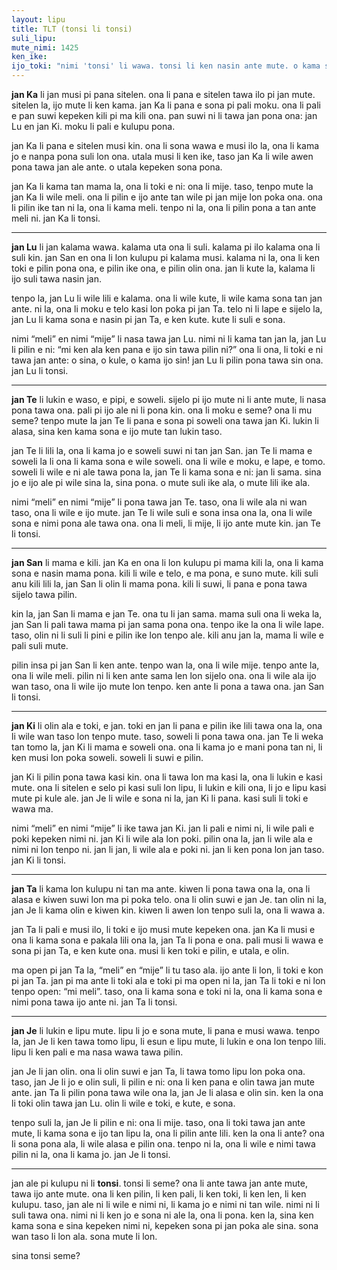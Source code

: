 ```yaml
---  
layout: lipu
title: TLT (tonsi li tonsi)
suli_lipu: 
mute_nimi: 1425
ken_ike:
ijo_toki: "nimi 'tonsi' li wawa. tonsi li ken nasin ante mute. o kama sona e kulupu lili pi jan tonsi mute e ni: kule pi tonsi ona li ante mute a. sina sama ala sama ona?"
---
```


<strong>jan Ka</strong> li jan musi pi pana sitelen. ona li pana e sitelen tawa ilo pi jan mute. sitelen la, ijo mute li ken kama. jan Ka li pana e sona pi pali moku. ona li pali e pan suwi kepeken kili pi ma kili ona. pan suwi ni li tawa jan pona ona: jan Lu en jan Ki. moku li pali e kulupu pona.

jan Ka li pana e sitelen musi kin. ona li sona wawa e musi ilo la, ona li kama jo e nanpa pona suli lon ona. utala musi li ken ike, taso jan Ka li wile awen pona tawa jan ale ante. o utala kepeken sona pona.

jan Ka li kama tan mama la, ona li toki e ni: ona li mije. taso, tenpo mute la jan Ka li wile meli. ona li pilin e ijo ante tan wile pi jan mije lon poka ona. ona li pilin ike tan ni la, ona li kama meli. tenpo ni la, ona li pilin pona a tan ante meli ni. jan Ka li tonsi.

<hr>

<strong>jan Lu</strong> li jan kalama wawa. kalama uta ona li suli. kalama pi ilo kalama ona li suli kin. jan San en ona li lon kulupu pi kalama musi. kalama ni la, ona li ken toki e pilin pona ona, e pilin ike ona, e pilin olin ona. jan li kute la, kalama li ijo suli tawa nasin jan.

tenpo la, jan Lu li wile lili e kalama. ona li wile kute, li wile kama sona tan jan ante. ni la, ona li moku e telo kasi lon poka pi jan Ta. telo ni li lape e sijelo la, jan Lu li kama sona e nasin pi jan Ta, e ken kute. kute li suli e sona.

nimi “meli” en nimi “mije” li nasa tawa jan Lu. nimi ni li kama tan jan la, jan Lu li pilin e ni: “mi ken ala ken pana e ijo sin tawa pilin ni?” ona li ona, li toki e ni tawa jan ante: o sina, o kule, o kama ijo sin! jan Lu li pilin pona tawa sin ona. jan Lu li tonsi.

<hr>

<strong>jan Te</strong> li lukin e waso, e pipi, e soweli. sijelo pi ijo mute ni li ante mute, li nasa pona tawa ona. pali pi ijo ale ni li pona kin. ona li moku e seme? ona li mu seme? tenpo mute la jan Te li pana e sona pi soweli ona tawa jan Ki. lukin li alasa, sina ken kama sona e ijo mute tan lukin taso.

jan Te li lili la, ona li kama jo e soweli suwi ni tan jan San. jan Te li mama e soweli la li ona li kama sona e wile soweli. ona li wile e moku, e lape, e tomo. soweli li wile e ni ale tawa pona la, jan Te li kama sona e ni: jan li sama. sina jo e ijo ale pi wile sina la, sina pona. o mute suli ike ala, o mute lili ike ala.

nimi “meli” en nimi “mije” li pona tawa jan Te. taso, ona li wile ala ni wan taso, ona li wile e ijo mute. jan Te li wile suli e sona insa ona la, ona li wile sona e nimi pona ale tawa ona. ona li meli, li mije, li ijo ante mute kin. jan Te li tonsi.

<hr>

<strong>jan San</strong> li mama e kili. jan Ka en ona li lon kulupu pi mama kili la, ona li kama sona e nasin mama pona. kili li wile e telo, e ma pona, e suno mute. kili suli anu kili lili la, jan San li olin li mama pona. kili li suwi, li pana e pona tawa sijelo tawa pilin.

kin la, jan San li mama e jan Te. ona tu li jan sama. mama suli ona li weka la, jan San li pali tawa mama pi jan sama pona ona. tenpo ike la ona li wile lape. taso, olin ni li suli li pini e pilin ike lon tenpo ale. kili anu jan la, mama li wile e pali suli mute.

pilin insa pi jan San li ken ante. tenpo wan la, ona li wile mije. tenpo ante la, ona li wile meli. pilin ni li ken ante sama len lon sijelo ona. ona li wile ala ijo wan taso, ona li wile ijo mute lon tenpo. ken ante li pona a tawa ona. jan San li tonsi.

<hr>

<strong>jan Ki</strong> li olin ala e toki, e jan. toki en jan li pana e pilin ike lili tawa ona la, ona li wile wan taso lon tenpo mute. taso, soweli li pona tawa ona. jan Te li weka tan tomo la, jan Ki li mama e soweli ona. ona li kama jo e mani pona tan ni, li ken musi lon poka soweli. soweli li suwi e pilin.

jan Ki li pilin pona tawa kasi kin. ona li tawa lon ma kasi la, ona li lukin e kasi mute. ona li sitelen e selo pi kasi suli lon lipu, li lukin e kili ona, li jo e lipu kasi mute pi kule ale. jan Je li wile e sona ni la, jan Ki li pana. kasi suli li toki e wawa ma.

nimi “meli” en nimi “mije” li ike tawa jan Ki. jan li pali e nimi ni, li wile pali e poki kepeken nimi ni. jan Ki li wile ala lon poki. pilin ona la, jan li wile ala e nimi ni lon tenpo ni. jan li jan, li wile ala e poki ni. jan li ken pona lon jan taso. jan Ki li tonsi.

<hr>

<strong>jan Ta</strong> li kama lon kulupu ni tan ma ante. kiwen li pona tawa ona la, ona li alasa e kiwen suwi lon ma pi poka telo. ona li olin suwi e jan Je. tan olin ni la, jan Je li kama olin e kiwen kin. kiwen li awen lon tenpo suli la, ona li wawa a.

jan Ta li pali e musi ilo, li toki e ijo musi mute kepeken ona. jan Ka li musi e ona li kama sona e pakala lili ona la, jan Ta li pona e ona. pali musi li wawa e sona pi jan Ta, e ken kute ona. musi li ken toki e pilin, e utala, e olin.

ma open pi jan Ta la, “meli” en “mije” li tu taso ala. ijo ante li lon, li toki e kon pi jan Ta. jan pi ma ante li toki ala e toki pi ma open ni la, jan Ta li toki e ni lon tenpo open: “mi meli”. taso, ona li kama sona e toki ni la, ona li kama sona e nimi pona tawa ijo ante ni. jan Ta li tonsi.
<hr>
 
<strong>jan Je</strong> li lukin e lipu mute. lipu li jo e sona mute, li pana e musi wawa. tenpo la, jan Je li ken tawa tomo lipu, li esun e lipu mute, li lukin e ona lon tenpo lili. lipu li ken pali e ma nasa wawa tawa pilin.

jan Je li jan olin. ona li olin suwi e jan Ta, li tawa tomo lipu lon poka ona. taso, jan Je li jo e olin suli, li pilin e ni: ona li ken pana e olin tawa jan mute ante. jan Ta li pilin pona tawa wile ona la, jan Je li alasa e olin sin. ken la ona li toki olin tawa jan Lu. olin li wile e toki, e kute, e sona.

tenpo suli la, jan Je li pilin e ni: ona li mije. taso, ona li toki tawa jan ante mute, li kama sona e ijo tan lipu la, ona li pilin ante lili. ken la ona li ante? ona li sona pona ala, li wile alasa e pilin ona. tenpo ni la, ona li wile e nimi tawa pilin ni la, ona li kama jo. jan Je li tonsi.

<hr>

jan ale pi kulupu ni li <strong>tonsi</strong>. tonsi li seme? ona li ante tawa jan ante mute, tawa ijo ante mute. ona li ken pilin, li ken pali, li ken toki, li ken len, li ken kulupu. taso, jan ale ni li wile e nimi ni, li kama jo e nimi ni tan wile. nimi ni li suli tawa ona. nimi ni li ken jo e sona ni ale la, ona li pona. ken la, sina ken kama sona e sina kepeken nimi ni, kepeken sona pi jan poka ale sina. sona wan taso li lon ala. sona mute li lon.

sina tonsi seme?


